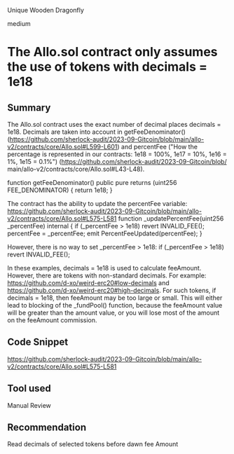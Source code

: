 Unique Wooden Dragonfly

medium

# The Allo.sol contract only assumes the use of tokens with decimals = 1e18
## Summary
The Allo.sol contract uses the exact number of decimal places decimals = 1e18. Decimals are taken into account in getFeeDenominator() (https://github.com/sherlock-audit/2023-09-Gitcoin/blob/main/allo-v2/contracts/core/Allo.sol#L599-L601) and percentFee ("How the percentage is represented in our contracts: 1e18 = 100%, 1e17 = 10%, 1e16 = 1%, 1e15 = 0.1%") (https://github.com/sherlock-audit/2023-09-Gitcoin/blob/ main/allo-v2/contracts/core/Allo.sol#L43-L48).

function getFeeDenominator() public pure returns (uint256 FEE_DENOMINATOR) {
     return 1e18;
}

The contract has the ability to update the percentFee variable:
https://github.com/sherlock-audit/2023-09-Gitcoin/blob/main/allo-v2/contracts/core/Allo.sol#L575-L581
function _updatePercentFee(uint256 _percentFee) internal {
     if (_percentFee > 1e18) revert INVALID_FEE();
     percentFee = _percentFee;
     emit PercentFeeUpdated(percentFee);
}

However, there is no way to set _percentFee > 1e18:
if (_percentFee > 1e18) revert INVALID_FEE();

In these examples, decimals = 1e18 is used to calculate feeAmount. However, there are tokens with non-standard decimals. For example: https://github.com/d-xo/weird-erc20#low-decimals and https://github.com/d-xo/weird-erc20#high-decimals. For such tokens, if decimals = 1e18, then feeAmount may be too large or small. This will either lead to blocking of the _fundPool() function, because the feeAmount value will be greater than the amount value, or you will lose most of the amount on the feeAmount commission.

## Code Snippet
https://github.com/sherlock-audit/2023-09-Gitcoin/blob/main/allo-v2/contracts/core/Allo.sol#L575-L581

## Tool used

Manual Review

## Recommendation
Read decimals of selected tokens before dawn fee Amount
